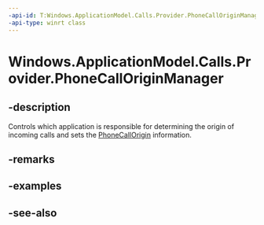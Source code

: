 ----api-id: T:Windows.ApplicationModel.Calls.Provider.PhoneCallOriginManager
-api-type: winrt class
---<!-- Class syntax.public class PhoneCallOriginManager --># Windows.ApplicationModel.Calls.Provider.PhoneCallOriginManager## -descriptionControls which application is responsible for determining the origin of incoming calls and sets the [PhoneCallOrigin](phonecallorigin.md) information.## -remarks## -examples## -see-also